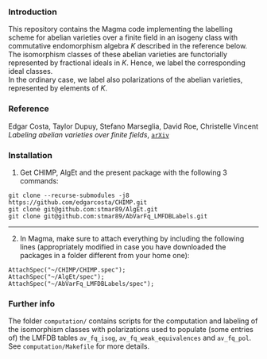 ### Introduction
This repository contains the Magma code implementing the labelling scheme for abelian varieties over a finite field in an isogeny class with commutative endomorphism algebra $`K`$ described in the reference below.<br>
The isomorphism classes of these abelian varieties are functorially represented by fractional ideals in $`K`$.
Hence, we label the corresponding ideal classes.<br>
In the ordinary case, we label also polarizations of the abelian varieties, represented by elements of $`K`$.

### Reference
Edgar Costa, Taylor Dupuy, Stefano Marseglia, David Roe, Christelle Vincent<br>
*Labeling abelian varieties over finite fields*, [`arXiv`](https://arxiv.org/abs/2501.17012)

### Installation

1) Get CHIMP, AlgEt and the present package with the following 3 commands:

```
git clone --recurse-submodules -j8 https://github.com/edgarcosta/CHIMP.git
git clone git@github.com:stmar89/AlgEt.git
git clone git@github.com:stmar89/AbVarFq_LMFDBLabels.git
```
-------------------------------------------------------------------------------
2) In Magma, make sure to attach everything by including the following lines (appropriately modified in case you have downloaded the packages in a folder different from your home one):
```
AttachSpec("~/CHIMP/CHIMP.spec");
AttachSpec("~/AlgEt/spec");
AttachSpec("~/AbVarFq_LMFDBLabels/spec");
```
### Further info
The folder `computation/` contains scripts for the computation and labeling of the isomorphism classes with polarizations used to populate (some entries of) the LMFDB tables `av_fq_isog`, `av_fq_weak_equivalences` and `av_fq_pol`.<br>
See `computation/Makefile` for more details.
